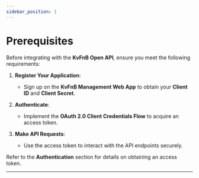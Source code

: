 ```yaml
---
sidebar_position: 1
---
```


# Prerequisites

Before integrating with the **KvFnB Open API**, ensure you meet the following requirements:

1. **Register Your Application**:
   - Sign up on the **KvFnB Management Web App** to obtain your **Client ID** and **Client Secret**.

2. **Authenticate**:
   - Implement the **OAuth 2.0 Client Credentials Flow** to acquire an access token.

3. **Make API Requests**:
   - Use the access token to interact with the API endpoints securely.

Refer to the **Authentication** section for details on obtaining an access token.

---
